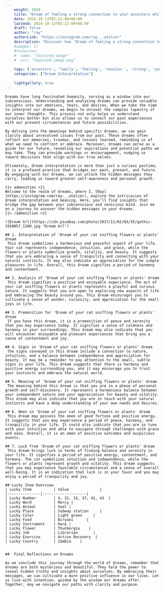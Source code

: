 ```yaml
---
    weight: 1838
    title: "Dream of feeling a strong connection to your ancestors while at a family reunion."  # Assuming 'title' column exists
    date: 2024-10-13T05:22:00+08:00
    lastmod: 2024-10-13T05:22:00+08:00
    draft: false
    author: "ray"
    authorLink: "https://instagram.com/ray._.atelier"
    description: "Discover how 'Dream of feeling a strong connection to your ancestors while at a family reunion.' can interpret your future and uncover its significant meanings in your life."
    #images: []
    #resources:
    #- name: "featured-image"
    #  src: "featured-image.png"
    
    tags: ['ancestors', 'family', 'feeling', 'reunion.', 'strong', 'your', 'to', 'Dream', 'a', 'connection', 'of', 'while', 'at']
    categories: ["Dream Interpretation"]
    
    lightgallery: true
---
```

    
    Dreams have long fascinated humanity, serving as a window into our subconscious. Understanding and analyzing dreams can provide valuable insights into our emotions, fears, and desires. When we take the time to interpret our dreams, we begin to unravel the complex tapestry of our inner thoughts. This process not only helps us understand ourselves better but also allows us to connect our past experiences with our present circumstances and future possibilities.
    
    By delving into the meanings behind specific dreams, we can gain clarity about unresolved issues from our past. These dreams often reflect our memories, traumas, and lessons learned, reminding us of what we need to confront or embrace. Moreover, dreams can serve as a guide for our future, revealing our aspirations and potential paths we may take. They can provide warnings or encouragement, nudging us toward decisions that align with our true selves.
    
    Ultimately, dream interpretation is more than just a curious pastime; it is a profound practice that bridges our past, present, and future. By engaging with our dreams, we can unlock the hidden messages they carry, leading us toward greater self-awareness and personal growth.
    
    {{< admonition >}}
    Welcome to the realm of dreams, where I, [Ray](https://instagram.com/ray._.atelier), explore the intricacies of dream interpretation and meaning. Here, you’ll find insights that bridge the gap between your subconscious and conscious mind. Join me on a journey to uncover the hidden messages in your dreams.
    {{< /admonition >}}
    
    ![Dream Grl](https://cdn.pixabay.com/photo/2017/11/02/03/35/gothic-2910057_1280.jpg "Dream Grl")
    
    ## 1. Interpretation of 'Dream of your cat sniffing flowers or plants' dream
     This dream symbolizes a harmonious and peaceful aspect of your life. Your cat represents independence, intuition, and grace, while the flowers or plants symbolize growth, vitality, and beauty. It suggests that you are embracing a sense of tranquility and connecting with your natural instincts. It may also indicate an appreciation for the simple pleasures in life. Overall, this dream signifies a period of harmony and contentment.
    
    ## 2. Analysis of 'Dream of your cat sniffing flowers or plants' dream
     This dream signifies a positive and enjoyable experience. The act of your cat sniffing flowers or plants represents a playful and curious nature. It suggests that you are open to exploring new aspects of life and embracing the beauty around you. This dream encourages you to cultivate a sense of wonder, curiosity, and appreciation for the small joys in life.
    
    ## 3. Premonition for 'Dream of your cat sniffing flowers or plants' dream
     If you have this dream, it is a premonition of peace and serenity that you may experience today. It signifies a sense of calmness and harmony in your surroundings. This dream may also indicate that you will encounter enjoyable and pleasant experiences that bring you a sense of contentment and joy.
    
    ## 4. Signs in 'Dream of your cat sniffing flowers or plants' dream
     The signs conveyed in this dream include a connection to nature, intuition, and a balance between independence and appreciation for beauty. It may be a reminder to pay attention to the small, subtle signs in your life. This dream suggests that there is harmony and positive energy surrounding you, and it may encourage you to trust your instincts and embrace the natural world.
    
    ## 5. Meaning of 'Dream of your cat sniffing flowers or plants' dream
     The meaning behind this dream is that you are in a phase of personal growth and self-discovery. It represents a harmonious balance between your independent nature and your appreciation for beauty and vitality. This dream may also indicate that you are in touch with your natural instincts and have a deep understanding of your own needs and desires.
    
    ## 6. Omen in 'Dream of your cat sniffing flowers or plants' dream
     This dream may possess the omen of good fortune and positive energy. It suggests that you may experience a period of peace, harmony, and tranquility in your life. It could also indicate that you are in tune with your intuition and able to navigate through challenges with grace and ease. Overall, it is an omen of positive outcomes and auspicious events.
    
    ## 7. Luck from 'Dream of your cat sniffing flowers or plants' dream
     This dream brings luck in terms of finding balance and serenity in your life. It signifies a period of positive energy, contentment, and harmony. The cat symbolizes intuition and independence, while the flowers or plants represent growth and vitality. This dream suggests that you may experience favorable circumstances and a sense of overall well-being. It is an indication that luck is in your favor and you may enjoy a period of tranquility and joy.
    
    ## Lucky Item Overview
    | Lucky Item          | Value              |
    |---------------|--------------------|
    | Lucky Number        | 4, 31, 33, 37, 41, 43  |
    | Lucky Word          | Mercy |
    | Lucky Animal        | Seal |
    | Lucky Place         | Subway station     |
    | Lucky Color         | Light green     |
    | Lucky Food          | Biryani      |
    | Lucky Instrument    | Harp |
    | Lucky Flower        | Thunbergia    |
    | Lucky Job           | Librarian       |
    | Lucky Exercise      | Active Recovery  |
    | Lucky Country       | Zambia    |
    
    
    ##  Final Reflections on Dreams
    
    As we conclude this journey through the world of dreams, remember that dreams are both mysterious and beautiful. They hold the power to reveal hidden truths and insights about ourselves. By embracing their messages, we can cultivate a more positive influence in our lives. Let us live with intention, guided by the wisdom our dreams offer. Together, may we navigate our paths with clarity and purpose.
    